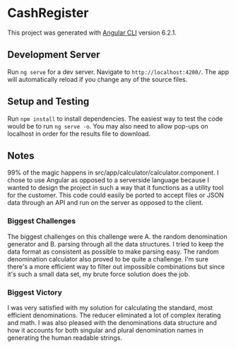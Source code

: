 # CashRegister

This project was generated with [Angular CLI](https://github.com/angular/angular-cli) version 6.2.1.

## Development Server

Run `ng serve` for a dev server. Navigate to `http://localhost:4200/`. The app will automatically reload if you change any of the source files.

## Setup and Testing

Run `npm install` to install dependencies. The easiest way to test the code would be to run `ng serve -o`. You may also need to allow pop-ups on localhost in order for the results file to download.

## Notes

99% of the magic happens in src/app/calculator/calculator.component. I chose to use Angular as opposed to a serverside language because I wanted to design the project in such a way that it functions as a utility tool for the customer. This code could easily be ported to accept files or JSON data through an API and run on the server as opposed to the client.

### Biggest Challenges

The biggest challenges on this challenge were A. the random denomination generator and B. parsing through all the data structures. I tried to keep the data format as consistent as possible to make parsing easy. The random denomination calculator also proved to be quite a challenge. I'm sure there's a more efficient way to filter out impossible combinations but since it's such a small data set, my brute force solution does the job.

### Biggest Victory

I was very satisfied with my solution for calculating the standard, most efficient denominations. The reducer eliminated a lot of complex iterating and math. I was also pleased with the denominations data structure and how it accounts for both singular and plural denomination names in generating the human readable strings.
